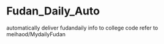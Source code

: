 # Fudan_Daily_Auto
automatically deliver fudandaily info to college
code refer to meihaod/MydailyFudan
